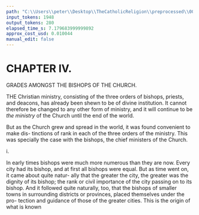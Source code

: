 ```yaml
---
path: "C:\\Users\\peter\\Desktop\\TheCatholicReligion\\preprocessed\\00063.jpg"
input_tokens: 1948
output_tokens: 280
elapsed_time_s: 7.179683999999892
approx_cost_usd: 0.010044
manual_edit: false
---
```

# CHAPTER IV.

GRADES AMONGST THE BISHOPS OF
THE CHURCH.

THE Christian ministry, consisting of the
three orders of bishops, priests, and
deacons, has already been shewn to be of divine
institution. It cannot therefore be changed to
any other form of ministry, and it will continue
to be *the ministry* of the Church until the end
of the world.

But as the Church grew and spread in the
world, it was found convenient to make dis-
tinctions of rank in each of the three orders
of the ministry. This was specially the case
with the bishops, the chief ministers of the
Church.

i.

In early times bishops were much more
numerous than they are now. Every city had
its bishop, and at first all bishops were equal.
But as time went on, it came about quite natur-
ally that the greater the city, the greater was
the dignity of its bishop; the rank or civil
importance of the city passing on to its bishop.
And it followed quite naturally, too, that the
bishops of smaller towns in surrounding districts
or provinces, placed themselves under the pro-
tection and guidance of those of the greater
cities. This is the origin of what is known